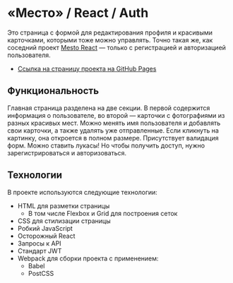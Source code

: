 # «Место» / React / Auth

Это страница с формой для редактирования профиля и красивыми карточками, которыми тоже можно управлять. Точно такая же, как соседний проект [Mesto React](http://github.com/ooohrayyy/mesto-react) — только с регистрацией и авторизацией пользователя.

* [Ссылка на страницу проекта на GitHub Pages](https://ooohrayyy.github.io/react-mesto-auth)

## Функциональность

Главная страница разделена на две секции. В первой содержится информация о пользователе, во второй — карточки с фотографиями из разных красивых мест. Можно менять имя пользователя и добавлять свои карточки, а также удалять уже отправленные. Если кликнуть на картинку, она откроется в полном размере. Присутствует валидация форм. Можно ставить лукасы! Но чтобы получить доступ, нужно зарегистрироваться и авторизоваться.

## Технологии

В проекте используются следующие технологии:

  - HTML для разметки страницы
    - В том числе Flexbox и Grid для построения сеток
  - CSS для стилизации страницы
  - Робкий JavaScript
  - Осторожный React
  - Запросы к API
  - Стандарт JWT
  - Webpack для сборки проекта с применением:
    - Babel
    - PostCSS